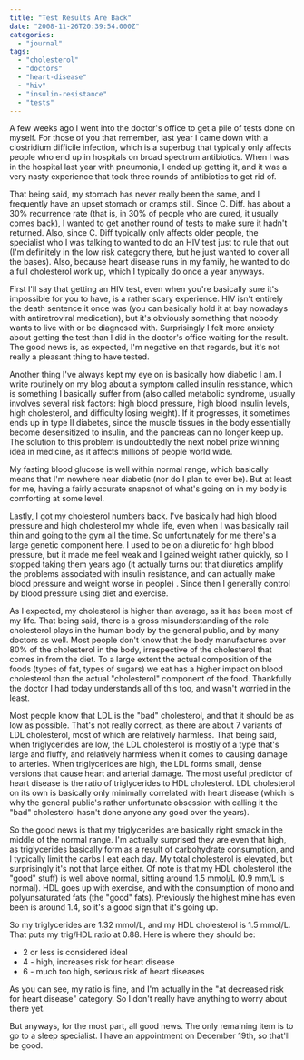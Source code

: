 ```yaml
---
title: "Test Results Are Back"
date: "2008-11-26T20:39:54.000Z"
categories: 
  - "journal"
tags: 
  - "cholesterol"
  - "doctors"
  - "heart-disease"
  - "hiv"
  - "insulin-resistance"
  - "tests"
---
```


A few weeks ago I went into the doctor's office to get a pile of tests done on myself. For those of you that remember, last year I came down with a clostridium difficile infection, which is a superbug that typically only affects people who end up in hospitals on broad spectrum antibiotics. When I was in the hospital last year with pneumonia, I ended up getting it, and it was a very nasty experience that took three rounds of antibiotics to get rid of.

That being said, my stomach has never really been the same, and I frequently have an upset stomach or cramps still. Since C. Diff. has about a 30% recurrence rate (that is, in 30% of people who are cured, it usually comes back), I wanted to get another round of tests to make sure it hadn't returned. Also, since C. Diff typically only affects older people, the specialist who I was talking to wanted to do an HIV test just to rule that out (I'm definitely in the low risk category there, but he just wanted to cover all the bases). Also, because heart disease runs in my family, he wanted to do a full cholesterol work up, which I typically do once a year anyways.

First I'll say that getting an HIV test, even when you're basically sure it's impossible for you to have, is a rather scary experience. HIV isn't entirely the death sentence it once was (you can basically hold it at bay nowadays with antiretroviral medication), but it's obviously something that nobody wants to live with or be diagnosed with. Surprisingly I felt more anxiety about getting the test than I did in the doctor's office waiting for the result. The good news is, as expected, I'm negative on that regards, but it's not really a pleasant thing to have tested.

Another thing I've always kept my eye on is basically how diabetic I am. I write routinely on my blog about a symptom called insulin resistance, which is something I basically suffer from (also called metabolic syndrome, usually involves several risk factors: high blood pressure, high blood insulin levels, high cholesterol, and difficulty losing weight). If it progresses, it sometimes ends up in type II diabetes, since the muscle tissues in the body essentially become desensitized to insulin, and the pancreas can no longer keep up. The solution to this problem is undoubtedly the next nobel prize winning idea in medicine, as it affects millions of people world wide.

My fasting blood glucose is well within normal range, which basically means that I'm nowhere near diabetic (nor do I plan to ever be). But at least for me, having a fairly accurate snapsnot of what's going on in my body is comforting at some level.

Lastly, I got my cholesterol numbers back. I've basically had high blood pressure and high cholesterol my whole life, even when I was basically rail thin and going to the gym all the time. So unfortunately for me there's a large genetic component here. I used to be on a diuretic for high blood pressure, but it made me feel weak and I gained weight rather quickly, so I stopped taking them years ago (it actually turns out that diuretics amplify the problems associated with insulin resistance, and can actually make blood pressure and weight worse in people) . Since then I generally control by blood pressure using diet and exercise.

As I expected, my cholesterol is higher than average, as it has been most of my life. That being said, there is a gross misunderstanding of the role cholesterol plays in the human body by the general public, and by many doctors as well. Most people don't know that the body manufactures over 80% of the cholesterol in the body, irrespective of the cholesterol that comes in from the diet. To a large extent the actual composition of the foods (types of fat, types of sugars) we eat has a higher impact on blood cholesterol than the actual "cholesterol" component of the food. Thankfully the doctor I had today understands all of this too, and wasn't worried in the least.

Most people know that LDL is the "bad" cholesterol, and that it should be as low as possible. That's not really correct, as there are about 7 variants of LDL cholesterol, most of which are relatively harmless. That being said, when triglycerides are low, the LDL cholesterol is mostly of a type that's large and fluffy, and relatively harmless when it comes to causing damage to arteries. When triglycerides are high, the LDL forms small, dense versions that cause heart and arterial damage. The most useful predictor of heart disease is the ratio of triglycerides to HDL cholesterol. LDL cholesterol on its own is basically only minimally correlated with heart disease (which is why the general public's rather unfortunate obsession with calling it the "bad" cholesterol hasn't done anyone any good over the years).

So the good news is that my triglycerides are basically right smack in the middle of the normal range. I'm actually surprised they are even that high, as triglycerides basically form as a result of carbohydrate consumption, and I typically limit the carbs I eat each day. My total cholesterol is elevated, but surprisingly it's not that large either. Of note is that my HDL cholesterol (the "good" stuff) is well above normal, sitting around 1.5 mmol/L (0.9 mm/L is normal). HDL goes up with exercise, and with the consumption of mono and polyunsaturated fats (the "good" fats). Previously the highest mine has even been is around 1.4, so it's a good sign that it's going up.

So my triglycerides are 1.32 mmol/L, and my HDL cholesterol is 1.5 mmol/L. That puts my trig/HDL ratio at 0.88. Here is where they should be:

- 2 or less is considered ideal
- 4 - high, increases risk for heart disease
- 6 - much too high, serious risk of heart diseases

As you can see, my ratio is fine, and I'm actually in the "at decreased risk for heart disease" category. So I don't really have anything to worry about there yet.

But anyways, for the most part, all good news. The only remaining item is to go to a sleep specialist. I have an appointment on December 19th, so that'll be good.
